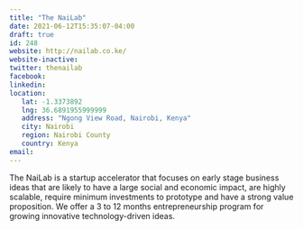 ```yaml
---
title: "The NaiLab"
date: 2021-06-12T15:35:07-04:00
draft: true
id: 248
website: http://nailab.co.ke/
website-inactive: 
twitter: thenailab
facebook: 
linkedin: 
location: 
   lat: -1.3373892
   lng: 36.6891955999999
   address: "Ngong View Road, Nairobi, Kenya"
   city: Nairobi
   region: Nairobi County
   country: Kenya
email: 
---
```

The NaiLab is a startup accelerator that focuses on early stage business ideas that are likely to have a large social and economic impact, are highly scalable, require minimum investments to prototype and have a strong value proposition. We offer a 3 to 12 months entrepreneurship program for growing innovative technology-driven ideas.  
